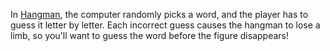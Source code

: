 In <a href='http://en.wikipedia.org/wiki/Hangman'>Hangman</a>, the computer randomly picks a word, and the player has to guess it letter by letter. Each incorrect guess causes the hangman to lose a limb, so you'll want to guess the word before the figure disappears!